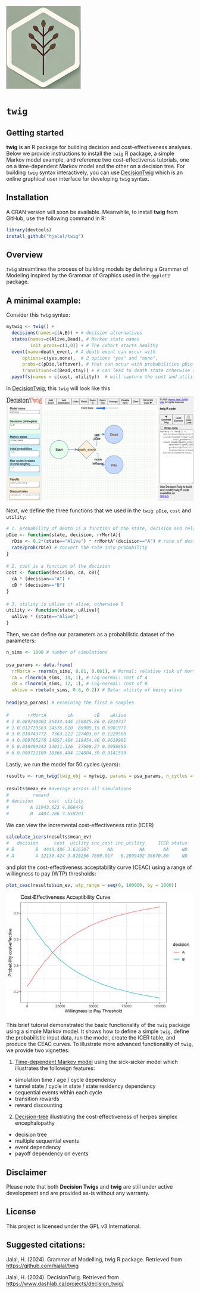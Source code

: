 ![](man/figures/hex_sticker.png)

# `twig`

## Getting started

**twig** is an R package for building decision and cost-effectiveness analyses. Below we provide instructions to install the `twig` R package, a simple Markov model example, and reference two cost-effectivenss tutorials, one on a time-dependent Markov model and the other on a decision tree. For building `twig` syntax interactively, you can use [DecisionTwig](https://www.dashlab.ca/projects/decision_twig/) which is an online graphical user interface for developing `twig` syntax. 

## Installation

A CRAN version will soon be available. Meanwhile, to install **twig** from GitHub, use the following command in R:

``` r
library(devtools)
install_github("hjalal/twig")
```

## Overview

`twig` streamlines the process of building models by defining a Grammar of Modeling inspired by the Grammar of Graphics used in the `ggplot2` package. 

## A minimal example:

Consider this `twig` syntax:

``` r
mytwig <- twig() + 
  decisions(names=c(A,B)) + # decision alternatives
  states(names=c(Alive,Dead), # Markov state names
         init_probs=c(1,0)) + # The cohort starts healthy
  event(name=death_event, # A death event can occur with 
      options=c(yes,none),  # 2 options "yes" and "none",
      probs=c(pDie,leftover), # that can occur with probabilities pDie and leftover = 1-pDie, 
      transitions=c(Dead,stay)) + # can lead to death state otherwise stay in their current state
  payoffs(names = c(cost, utility))  # will capture the cost and utility
```
In [DecisionTwig](https://www.dashlab.ca/projects/decision_twig/), this `twig` will look like this

![](man/figures/decision_twig_demo2.png)

Next, we define the three functions that we used in the `twig`: `pDie`, `cost` and `utility`:

``` r
# 1. probability of death is a function of the state, decision and relative risk of mortality given treatment A
pDie <- function(state, decision, rrMortA){
  rDie <- 0.2*(state=="Alive") * rrMortA^(decision=="A") # rate of death is 20% if alive, 0 otherwise. This rate is multiplied by rrMortA for A, otherwise 1.
  rate2prob(rDie) # convert the rate into probability
}

# 2. cost is a function of the decision
cost <- function(decision, cA, cB){
  cA * (decision=="A") + 
  cB * (decision=="B")
}

# 3. utility is uAlive if alive, otherwise 0
utility <- function(state, uAlive){
  uAlive * (state=="Alive")
}
``` 

Then, we can define our parameters as a probabilistic dataset of the parameters:

```r
n_sims <- 1000 # number of simulations

psa_params <- data.frame(
  rrMortA = rnorm(n_sims, 0.01, 0.001), # Normal: relative risk of mortality
  cA = rlnorm(n_sims, 10, 1), # Log-normal: cost of A
  cB = rlnorm(n_sims, 12, 1), # Log-normal: cost of B
  uAlive = rbeta(n_sims, 0.8, 0.2)) # Beta: utility of being alive

head(psa_params) # examining the first 6 samples

#       rrMortA        cA        cB    uAlive
# 1 0.009240403 36434.444 150835.86 0.1819717
# 2 0.012729583 24576.010  89905.15 0.6901971
# 3 0.010743772  7363.222 127403.07 0.1229560
# 4 0.009765270 14057.464 119454.46 0.9619981
# 5 0.010409442 34011.326  37668.27 0.9956655
# 6 0.009722109 18366.484 124804.39 0.9141599
``` 

Lastly, we run the model for 50 cycles (years):
``` r 
results <- run_twig(twig_obj = mytwig, params = psa_params, n_cycles = 50)

results$mean_ev #average across all simulations
#         reward
# decision      cost  utility
#        A 11943.623 4.666476
#        B  4407.286 3.658201
```

We can view the incremental cost-effectiveness ratio (ICER) 
``` r 
calculate_icers(results$mean_ev)
#   decision      cost  utility inc_cost inc_utility     ICER status
# B        B  4440.406 3.616307       NA          NA       NA     ND
# A        A 12139.424 3.826256 7699.017   0.2099492 36670.86     ND
```

and plot the cost-effectiveness acceptability curve (CEAC) using a range of willingness to pay (WTP) thresholds: 

``` r
plot_ceac(results$sim_ev, wtp_range = seq(0, 100000, by = 1000))
```
![](man/figures/ceac_twig.png)

This brief tutorial demonstrated the basic functionality of the `twig` package using a simple Markov model. It shows how to define a simple `twig`, define the probabilistic input data, run the model, create the ICER table, and produce the CEAC curves. To illustrate more advanced functionality of `twig`, we provide two vignettes:

1. [Time-dependent Markov model](https://hjalal.github.io/twig/articles/markov_time_dep.html) using the sick-sicker model which illustrates the followign features:
- simulation time / age / cycle dependency 
- tunnel state / cycle in state / state residency dependency
- sequential events within each cycle
- transition rewards
- reward discounting

2. [Decision-tree](https://hjalal.github.io/twig/articles/decision_tree.html) illustrating the cost-effectiveness of herpes simplex encephalopathy
- decision tree
- multiple sequential events
- event dependency 
- payoff dependency on events

## Disclaimer

Please note that both **Decision Twigs** and **twig** are still under active development and are provided as-is without any warranty.

## License

This project is licensed under the GPL v3 International.

## Suggested citations:

Jalal, H. (2024). Grammar of Modelling, twig R package. Retrieved from <https://github.com/hjalal/twig>

Jalal, H. (2024). DecisionTwig. Retrieved from <https://www.dashlab.ca/projects/decision_twig/>
